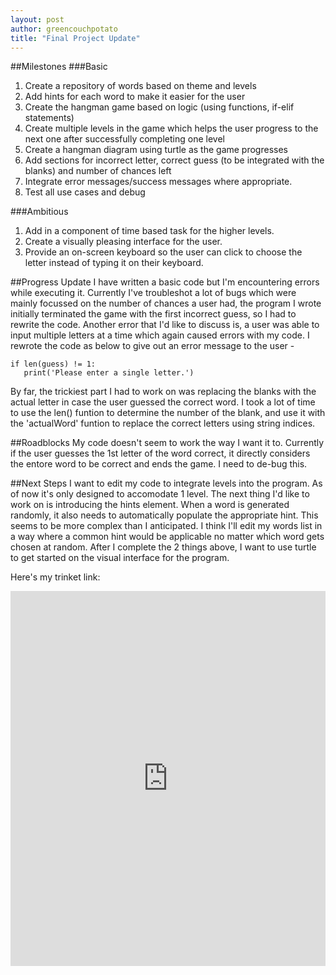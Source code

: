 ```yaml
---
layout: post
author: greencouchpotato
title: "Final Project Update"
---
```


##Milestones
###Basic
1. Create a repository of words based on theme and levels
2. Add hints for each word to make it easier for the user
3. Create the hangman game based on logic (using functions, if-elif statements)
4. Create multiple levels in the game which helps the user progress to the next one after successfully completing one level
5. Create a hangman diagram using turtle as the game progresses
6. Add sections for incorrect letter, correct guess (to be integrated with the blanks) and number of chances left
7. Integrate error messages/success messages where appropriate.
8. Test all use cases and debug

###Ambitious
1. Add in a component of time based task for the higher levels.
2. Create a visually pleasing interface for the user.
3. Provide an on-screen keyboard so the user can click to choose the letter instead of typing it on their keyboard.


##Progress Update
I have written a basic code but I'm encountering errors while executing it. Currently I've troubleshot a lot of bugs which were mainly focussed on the number of chances a user had, the program I wrote initially terminated the  game with the first incorrect guess, so I had to rewrite the code. 
Another error that I'd like to discuss is, a user was able to input multiple letters at a time which again caused errors with my code. I rewrote the code as below to give out an error message to the user - 

```
if len(guess) != 1:
   print('Please enter a single letter.')
```

By far, the trickiest part I had to work on was replacing the blanks with the actual letter in case the user guessed the correct word. I took a lot of time to use the len() funtion to determine the number of the blank, and use it with the 'actualWord' funtion to replace the correct letters using string indices.

##Roadblocks
My code doesn't seem to work the way I want it to. Currently if the user guesses the 1st letter of the word correct, it directly considers the entore word to be correct and ends the game. I need to de-bug this.

##Next Steps
I want to edit my code to integrate levels into the program. As of now it's only designed to accomodate 1 level.
The next thing I'd like to work on is introducing the hints element. When a word is generated randomly, it also needs to automatically populate the appropriate hint. This seems to be more complex than I anticipated. I think I'll edit my words list in a way where a common hint would be applicable no matter which word gets chosen at random. 
After I complete the 2 things above, I want to use turtle to get started on the visual interface for the program.

Here's my trinket link: 
  <iframe src="https://trinket.io/embed/python3/26c5e1dac6" width="100%" height="600" frameborder="0" marginwidth="0" marginheight="0" allowfullscreen></iframe>

